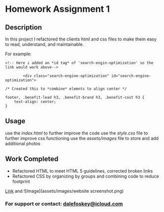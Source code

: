 # Homework Assignment 1



## Description

In this project I refactored the clients html and css files to make them easy to read, understand, and maintainable.


For example:

```
<!-- Here i added an *id tag* of 'search-engin-optimization' so the link would work above-->

        <div class="search-engine-optimization" id="search-engine-optimization">

```

```
/* Created this to *combine* elemnts to align center */

footer, .benefit-lead h3, .benefit-brand h3, .benefit-cost h3 {
    text-align: center;
}
```

## Usage
use the *index.html* to further improve the code 
use the *style.css* file to further improve css functioning
use the *assets/images* file to store and add additional photos


## Work Completed

- Refactored HTML to meet HTML 5 guidelines, corrected broken links
- Refactored CSS by organizing by groups and combining code to reduce footprint




[Link](file:///Users/dalefoskey/Documents/GitHub/jdalefoskey.github.io/homeworkassignment1/index.html#social-media-marketing) and ![Image](assets/images/website screenshot.png)



### For support or contact:  dalefoskey@icloud.com ###

